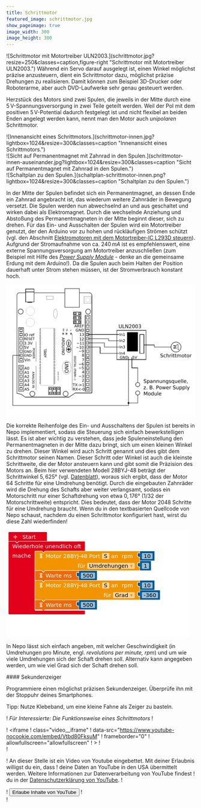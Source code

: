 ```yaml
---
title: Schrittmotor
featured_image: schrittmotor.jpg
show_pageimage: true
image_width: 300
image_height: 300
---
```


<div markdown="1" class="clearfix">
![Schrittmotor mit Motortreiber ULN2003.](schrittmotor.jpg?resize=250&classes=caption,figure-right "Schrittmotor mit Motortreiber ULN2003.")
Während ein Servo darauf ausgelegt ist, einen Winkel möglichst präzise anzusteuern, dient ein Schrittmotor dazu, möglichst präzise Drehungen zu realisieren. Damit können zum Beispiel 3D-Drucker oder Roboterarme, aber auch DVD-Laufwerke sehr genau gesteuert werden.

Herzstück des Motors sind zwei Spulen, die jeweils in der Mitte durch eine 5 V-Spannungsversorgung in zwei Teile geteilt werden. Weil der Pol mit dem positiven 5 V-Potential dadurch festgelegt ist und nicht flexibel an beiden Enden angelegt werden kann, nennt man den Motor auch *unipolaren* Schrittmotor.
</div>

<div class="flex-box">
<div markdown="1">![Innenansicht eines Schrittmotors.](schrittmotor-innen.jpg?lightbox=1024&resize=300&classes=caption "Innenansicht eines Schrittmotors.")</div>
<div markdown="1">![Sicht auf Permanentmagnet mit Zahnrad in den Spulen.](schrittmotor-innen-auseinander.jpg?lightbox=1024&resize=300&classes=caption "Sicht auf Permanentmagnet mit Zahnrad in den Spulen.")</div>
<div markdown="1">![Schaltplan zu den Spulen.](schaltplan-schrittmotor-innen.png?lightbox=1024&resize=300&classes=caption "Schaltplan zu den Spulen.")</div>
</div>

In der Mitte der Spulen befindet sich ein Permanentmagnet, an dessen Ende ein Zahnrad angebracht ist, das wiederum weitere Zahnräder in Bewegung versetzt. Die Spulen werden nun abwechselnd an und aus geschaltet und wirken dabei als Elektromagnet. Durch die wechselnde Anziehung und Abstoßung des Permanentmagneten in der Mitte beginnt dieser, sich zu drehen. Für das Ein- und Ausschalten der Spulen wird ein Motortreiber genutzt, der den Arduino vor zu hohen und rückläufigen Strömen schützt (vgl. den Abschnitt [Elektromotoren mit dem Motortreiber-IC L293D steuern](/arduinoskript/elektrik/transistoren-motoren/elektromotoren-mit-einem-motortreiber-steuern#steuerung-mit-dem-l293d)). Aufgrund der Stromaufnahme von ca. $240 \, mA$ ist es empfehlenswert, eine externe Spannungsversorgung am Motortreiber anzuschließen (zum Beispiel mit Hilfe des [*Power Supply Module*](/arduinoskript/elektrik/transistoren-motoren/elektromotor-mit-relais-steuern#das-“power-supply-module”) - denke an die gemeinsame Erdung mit dem Arduino!). Da die Spulen auch beim Halten der Position dauerhaft unter Strom stehen müssen, ist der Stromverbrauch konstant hoch.

![Anschluss des Schrittmotors an den Motortreiber ULN2003 und den Arduino mit externer Spannungsquelle.](schaltplan-schrittmotor-anschluss.png?lightbox=1024&resize=600&classes=caption "Anschluss des Schrittmotors an den Motortreiber ULN2003 und den Arduino mit externer Spannungsquelle.")

Die korrekte Reihenfolge des Ein- und Ausschaltens der Spulen ist bereits in Nepo implementiert, sodass die Steuerung sich einfach bewerkstelligen lässt. Es ist aber wichtig zu verstehen, dass jede Spuleneinstellung den Permanentmagneten in der Mitte dazu bringt, sich um einen kleinen Winkel zu drehen. Dieser Winkel wird auch Schritt genannt und dies gibt dem Schrittmotor seinen Namen. Dieser Schritt oder Winkel ist auch die kleinste Schrittweite, die der Motor ansteuern kann und gibt somit die Präzision des Motors an. Beim hier verwendeten Modell 28BYJ-48 beträgt der Schrittwinkel $5,625°$ (vgl. [Datenblatt](https://components101.com/motors/28byj-48-stepper-motor)), woraus sich ergibt, dass der Motor 64 Schritte für eine Umdrehung benötigt. Durch die eingebauten Zahnräder wird die Drehung des Schafts aber weiter verlangsamt, sodass ein Motorschritt nur einer Schaftdrehung von etwa $0,176°$ (1/32 der Motorschrittweite) entspricht. Dies bedeutet, dass der Motor 2048 Schritte für eine Umdrehung braucht. Wenn du in den textbasierten Quellcode von Nepo schaust, nachdem du einen Schrittmotor konfiguriert hast, wirst du diese Zahl wiederfinden!

![Steuerung eines Schrittmotors im Open Roberta Lab.](schrittmotor-steuerung.png?classes=caption "Steuerung eines Schrittmotors im Open Roberta Lab.")

In Nepo lässt sich einfach angeben, mit welcher Geschwindigkeit (in Umdrehungen pro Minute, engl. *revolutions per minute, rpm*) und um wie viele Umdrehungen sich der Schaft drehen soll. Alternativ kann angegeben werden, um wie viel Grad sich der Schaft drehen soll.

<div markdown="1" class="projekt">
#### Sekundenzeiger

Programmiere einen möglichst präzisen Sekundenzeiger. Überprüfe ihn mit der Stoppuhr deines Smartphones.

Tipp: Nutze Klebeband, um eine kleine Fahne als Zeiger zu basteln.
</div>

! *Für Interessierte: Die Funktionsweise eines Schrittmotors*
! <div class="video">
!  <iframe
!    class="video__iframe"
!    data-src="https://www.youtube-nocookie.com/embed/Vtbd80FksuM"
!    frameborder="0"
!    allowfullscreen="allowfullscreen"
!  ></iframe>
!  <form class="video__notice">
!    <p>
!      An dieser Stelle ist ein Video von Youtube eingebettet. Mit deiner Erlaubnis willigst du ein, dass 
!      deine Daten an YouTube in den USA übermittelt werden. Weitere Informationen zur Datenverarbeitung von YouTube findest
!      du in der <a href="https://policies.google.com/privacy?hl=de">Datenschutzerklärung von YouTube</a>.
!    </p>
!    <button>Erlaube Inhalte von YouTube</button>
!  </form>
!</div>